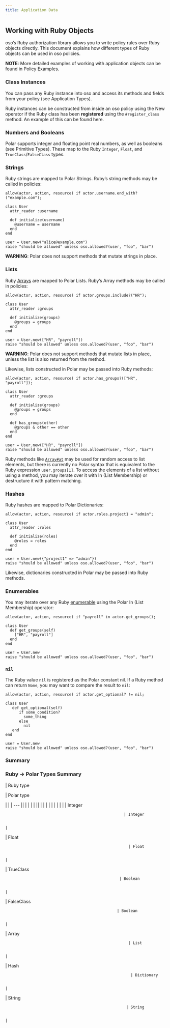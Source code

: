 ```yaml
---
title: Application Data
---
```


## Working with Ruby Objects

oso’s Ruby authorization library allows you to write policy rules over Ruby objects directly.
This document explains how different types of Ruby objects can be used in oso policies.

**NOTE**: More detailed examples of working with application objects can be found in Policy Examples.

### Class Instances

You can pass any Ruby instance into oso and access its methods and fields from your policy (see Application Types).

Ruby instances can be constructed from inside an oso policy using the New operator if the Ruby class has been **registered** using
the `#register_class` method. An example of this can be found here.

### Numbers and Booleans

Polar supports integer and floating point real numbers, as well as booleans (see Primitive Types).
These map to the Ruby `Integer`, `Float`, and `TrueClass`/`FalseClass` types.

### Strings

Ruby strings are mapped to Polar Strings. Ruby’s string methods may be called in policies:

```
allow(actor, action, resource) if actor.username.end_with?("example.com");
```

```
class User
  attr_reader :username

  def initialize(username)
    @username = username
  end
end

user = User.new("alice@example.com")
raise "should be allowed" unless oso.allowed?(user, "foo", "bar")
```

**WARNING**: Polar does not support methods that mutate strings in place.

### Lists

Ruby [Arrays](https://ruby-doc.org/core/Array.html) are mapped to Polar Lists. Ruby’s Array methods may be called in policies:

```
allow(actor, action, resource) if actor.groups.include?("HR");
```

```
class User
  attr_reader :groups

  def initialize(groups)
    @groups = groups
  end
end

user = User.new(["HR", "payroll"])
raise "should be allowed" unless oso.allowed?(user, "foo", "bar")
```

**WARNING**: Polar does not support methods that mutate lists in place, unless the list is also returned from the method.

Likewise, lists constructed in Polar may be passed into Ruby methods:

```
allow(actor, action, resource) if actor.has_groups?(["HR", "payroll"]);
```

```
class User
  attr_reader :groups

  def initialize(groups)
    @groups = groups
  end

  def has_groups(other)
    @groups & other == other
  end
end

user = User.new(["HR", "payroll"])
raise "should be allowed" unless oso.allowed?(user, "foo", "bar")
```

Ruby methods like [`Array#at`](https://ruby-doc.org/core/Array.html#method-i-at) may be used for random access to
list elements, but there is currently no Polar syntax that is
equivalent to the Ruby expression `user.groups[1]`. To access
the elements of a list without using a method, you may iterate
over it with In (List Membership) or destructure it with
pattern matching.

### Hashes

Ruby hashes are mapped to Polar Dictionaries:

```
allow(actor, action, resource) if actor.roles.project1 = "admin";
```

```
class User
  attr_reader :roles

  def initialize(roles)
    @roles = roles
  end
end

user = User.new({"project1" => "admin"})
raise "should be allowed" unless oso.allowed?(user, "foo", "bar")
```

Likewise, dictionaries constructed in Polar may be passed into Ruby methods.

### Enumerables

You may iterate over any Ruby [enumerable](https://ruby-doc.org/core/Enumerable.html)
using the Polar In (List Membership) operator:

```
allow(actor, action, resource) if "payroll" in actor.get_groups();
```

```
class User
  def get_groups(self)
    ["HR", "payroll"]
  end
end

user = User.new
raise "should be allowed" unless oso.allowed?(user, "foo", "bar")
```

### `nil`

The Ruby value `nil` is registered as the Polar constant nil.
If a Ruby method can return `None`, you may want to compare the result
to `nil`:

```
allow(actor, action, resource) if actor.get_optional? != nil;
```

```
class User
   def get_optional(self)
      if some_condition?
        some_thing
      else
        nil
   end
end

user = User.new
raise "should be allowed" unless oso.allowed?(user, "foo", "bar")
```

### Summary

### Ruby → Polar Types Summary

| Ruby type

 | Polar type

 |     |
 | --- ||  |  |  |  |  ||  |  |  |  |  |  |  |  |  |
| Integer

                                                        | Integer

                                                                                 |
| Float

                                                          | Float

                                                                                   |
| TrueClass

                                                      | Boolean

                                                                                 |
| FalseClass

                                                     | Boolean

                                                                                 |
| Array

                                                          | List

                                                                                    |
| Hash

                                                           | Dictionary

                                                                              |
| String

                                                         | String

                                                                                  |
